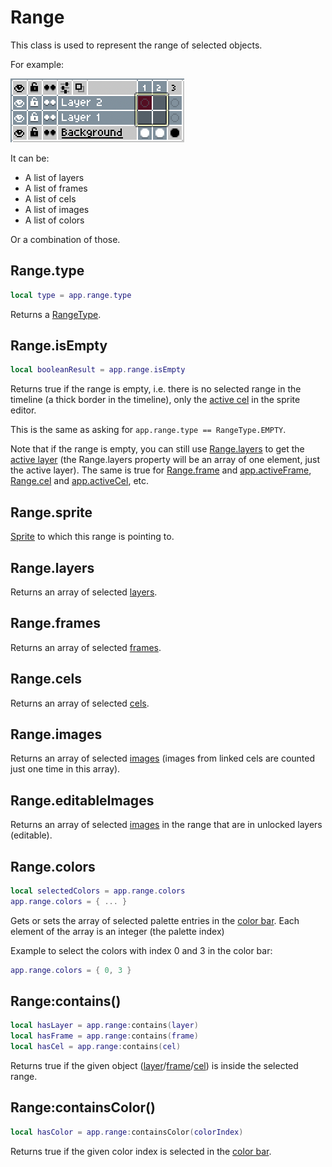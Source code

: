 # Range

This class is used to represent the range of selected objects.

For example:

![Timeline Example](rangetype/cels.png)

It can be:

* A list of layers
* A list of frames
* A list of cels
* A list of images
* A list of colors

Or a combination of those.

## Range.type

```lua
local type = app.range.type
```

Returns a [RangeType](rangetype.md#rangetype).

## Range.isEmpty

```lua
local booleanResult = app.range.isEmpty
```

Returns true if the range is empty, i.e. there is no selected range in
the timeline (a thick border in the timeline), only the [active cel](app.md#appactivecel)
in the sprite editor.

This is the same as asking for `app.range.type == RangeType.EMPTY`.

Note that if the range is empty, you can still use
[Range.layers](#rangelayers) to get the [active
layer](app.md#appactivelayer) (the Range.layers property will be an
array of one element, just the active layer). The same is true for
[Range.frame](#rangeframes) and
[app.activeFrame](app.md#appactiveframe),
[Range.cel](#rangecels) and
[app.activeCel](app.md#appactivecel), etc.

## Range.sprite

[Sprite](sprite.md#sprite) to which this range is pointing to.

## Range.layers

Returns an array of selected [layers](layer.md#layer).

## Range.frames

Returns an array of selected [frames](frame.md#frame).

## Range.cels

Returns an array of selected [cels](cel.md#cel).

## Range.images

Returns an array of selected [images](image.md#image) (images from linked
cels are counted just one time in this array).

## Range.editableImages

Returns an array of selected [images](image.md#image) in the range that are
in unlocked layers (editable).

## Range.colors

```lua
local selectedColors = app.range.colors
app.range.colors = { ... }
```

Gets or sets the array of selected palette entries in the [color bar](https://www.aseprite.org/docs/color-bar/).
Each element of the array is an integer (the palette index)

Example to select the colors with index 0 and 3 in the color bar:
```lua
app.range.colors = { 0, 3 }
```

## Range:contains()

```lua
local hasLayer = app.range:contains(layer)
local hasFrame = app.range:contains(frame)
local hasCel = app.range:contains(cel)
```

Returns true if the given object
([layer](layer.md#layer)/[frame](frame.md#frame)/[cel](cel.md#cel)) is
inside the selected range.

## Range:containsColor()

```lua
local hasColor = app.range:containsColor(colorIndex)
```

Returns true if the given color index is selected in the [color bar](https://www.aseprite.org/docs/color-bar/).
